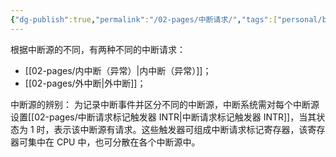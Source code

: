 ```yaml
---
{"dg-publish":true,"permalink":"/02-pages/中断请求/","tags":["personal/blog","计算机组成原理","概念"]}
---
```


根据中断源的不同，有两种不同的中断请求：
 - [[02-pages/内中断（异常）\|内中断（异常）]]；
 - [[02-pages/外中断\|外中断]]；

中断源的辨别：
为记录中断事件并区分不同的中断源，中断系统需对每个中断源设置[[02-pages/中断请求标记触发器 INTR\|中断请求标记触发器 INTR]]，当其状态为 1 时，表示该中断源有请求。这些触发器可组成中断请求标记寄存器，该寄存器可集中在 CPU 中，也可分散在各个中断源中。

